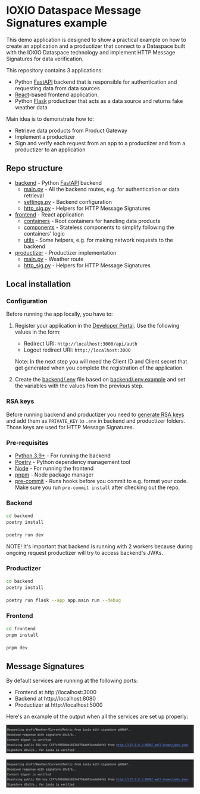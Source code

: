 # IOXIO Dataspace Message Signatures example

This demo application is designed to show a practical example on how to create an
application and a productizer that connect to a Dataspace built with the IOXIO Dataspace
technology and implement HTTP Message Signatures for data verification.

This repository contains 3 applications:

- Python [FastAPI](https://fastapi.tiangolo.com) backend that is responsible for
  authentication and requesting data from data sources
- [React](https://react.dev/)-based frontend application.
- Python [Flask](https://flask.palletsprojects.com) productizer that acts as a data
  source and returns fake weather data

Main idea is to demonstrate how to:

- Retrieve data products from Product Gateway
- Implement a productizer
- Sign and verify each request from an app to a productizer and from a productizer to an
  application

## Repo structure

- [backend](./backend/) - Python [FastAPI](https://fastapi.tiangolo.com/) backend
  - [main.py](./backend/app/main.py) - All the backend routes, e.g. for authentication
    or data retrieval
  - [settings.py](./backend/app/settings.py) - Backend configuration
  - [http_sig.py](./backend/app/http_sig.py) - Helpers for HTTP Message Signatures
- [frontend](./frontend) - React application
  - [containers](./frontend/src/containers) - Root containers for handling data products
  - [components](./frontend/src/components) - Stateless components to simplify following
    the containers' logic
  - [utils](./frontend/src/utils) - Some helpers, e.g. for making network requests to
    the backend
- [productizer](./productizer) - Productizer implementation
  - [main.py](./productizer/app/main.py) - Weather route
  - [http_sig.py](./productizer/app/http_sig.py) - Helpers for HTTP Message Signatures

## Local installation

### Configuration

Before running the app locally, you have to:

1. Register your application in the
   [Developer Portal](https://developer.sandbox.ioxio-dataspace.com/). Use the following
   values in the form:

   - Redirect URI: `http://localhost:3000/api/auth`
   - Logout redirect URI: `http://localhost:3000`

   Note: In the next step you will need the Client ID and Client secret that get
   generated when you complete the registration of the application.

2. Create the [backend/.env](backend/.env) file based on
   [backend/.env.example](backend/.env.example) and set the variables with the values
   from the previous step.

### RSA keys

Before running backend and productizer you need to
[generate RSA keys](https://cryptotools.net/rsagen) and add them as `PRIVATE_KEY` to
`.env` in backend and productizer folders. Those keys are used for HTTP Message
Signatures.

### Pre-requisites

- [Python 3.9+](https://www.python.org/) - For running the backend
- [Poetry](https://python-poetry.org/) - Python dependency management tool
- [Node](https://nodejs.org/en/) - For running the frontend
- [pnpm](https://pnpm.io/) - Node package manager
- [pre-commit](https://pre-commit.com/) - Runs hooks before you commit to e.g. format
  your code. Make sure you run `pre-commit install` after checking out the repo.

### Backend

```bash
cd backend
poetry install

poetry run dev
```

NOTE! It's important that backend is running with 2 workers because during ongoing
request productizer will try to access backend's JWKs.

### Productizer

```bash
cd backend
poetry install

poetry run flask --app app.main run --debug
```

### Frontend

```bash
cd frontend
pnpm install

pnpm dev
```

## Message Signatures

By default services are running at the following ports:

- Frontend at http://localhost:3000
- Backend at http://localhost:8080
- Productizer at http://localhost:5000

Here's an example of the output when all the services are set up properly:

![Request from the app](./docs/request.png)

![Response from productizer](./docs/request.png)
